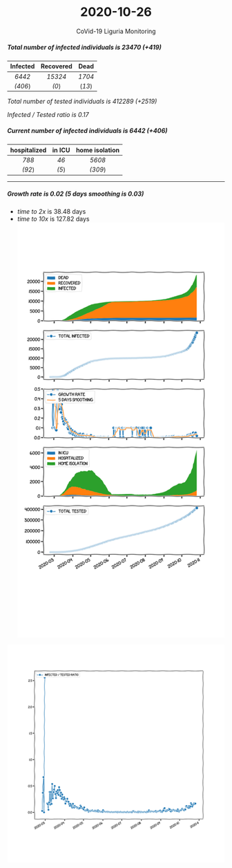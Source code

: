 <div align='center'>

# 2020-10-26
CoVid-19 Liguria Monitoring
</div>

##### Total number of infected individuals is 23470 (+419)
Infected | Recovered | Dead
:---: | :---: | :---:
*6442* | *15324* | *1704*
*(406*) | *(0*) | (*13*)

*Total number of tested individuals is 412289 (+2519)*

*Infected / Tested ratio is 0.17*
##### Current number of infected individuals is 6442 (+406)
hospitalized | in ICU | home isolation
:---: | :---: | :---:
*788* |*46* |*5608*
*(92*) |*(5*) |*(309*)
***
##### Growth rate is 0.02 (5 days smoothing is 0.03)
- *time to 2x* is 38.48 days
- *time to 10x* is 127.82 days
![stats][stats]

![infected_normalized][infected_normalized]

[stats]: stats_Liguria.png
[infected_normalized]: infected_normalized_Liguria.png

